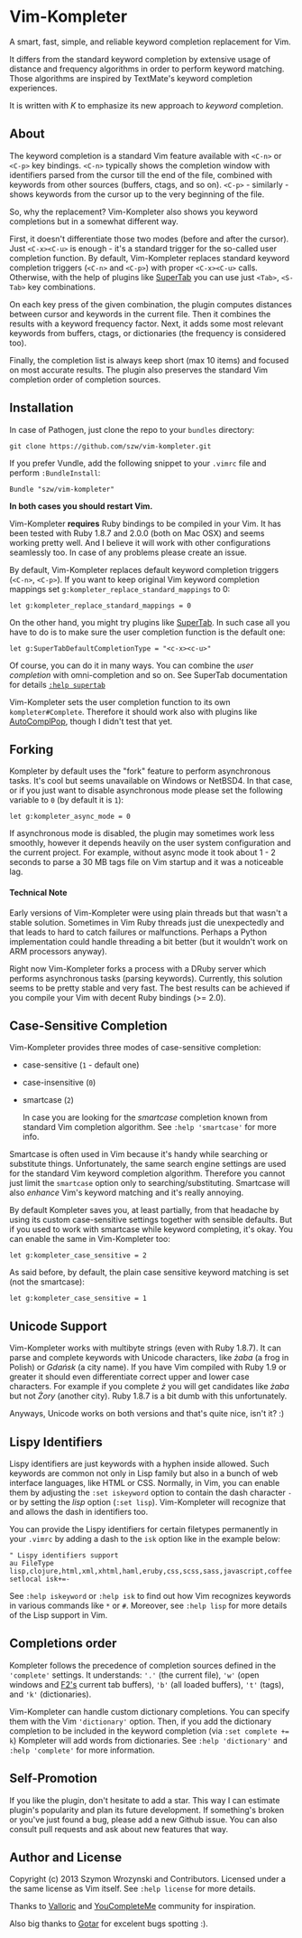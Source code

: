 Vim-Kompleter
=============

A smart, fast, simple, and reliable keyword completion replacement for Vim.

It differs from the standard keyword completion by extensive usage of distance and frequency
algorithms in order to perform keyword matching. Those algorithms are inspired by TextMate's keyword
completion experiences.

It is written with _K_ to emphasize its new approach to _keyword_ completion.


About
-----

The keyword completion is a standard Vim feature available with `<C-n>` or `<C-p>` key bindings.
`<C-n>` typically shows the completion window with identifiers parsed from the cursor till the end
of the file, combined with keywords from other sources (buffers, ctags, and so on). `<C-p>`
\- similarly - shows keywords from the cursor up to the very beginning of the file.

So, why the replacement? Vim-Kompleter also shows you keyword completions but in a somewhat
different way.

First, it doesn't differentiate those two modes (before and after the cursor). Just `<C-x><C-u>` 
is enough - it's a standard trigger for the so-called user completion function. By default,
Vim-Kompleter replaces standard keyword completion triggers (`<C-n>` and `<C-p>`) with proper
`<C-x><C-u>` calls. Otherwise, with the help of plugins like
[SuperTab](https://github.com/ervandew/supertab) you can use just `<Tab>`, `<S-Tab>` key
combinations.

On each key press of the given combination, the plugin computes distances between cursor and
keywords in the current file. Then it combines the results with a keyword frequency factor. 
Next, it adds some most relevant keywords from buffers, ctags, or dictionaries 
(the frequency is considered too).

Finally, the completion list is always keep short (max 10 items) and focused on most accurate
results. The plugin also preserves the standard Vim completion order of completion sources.


Installation
------------

In case of Pathogen, just clone the repo to your `bundles` directory:

    git clone https://github.com/szw/vim-kompleter.git

If you prefer Vundle, add the following snippet to your `.vimrc` file and perform `:BundleInstall`:

    Bundle "szw/vim-kompleter"

**In both cases you should restart Vim.**

Vim-Kompleter **requires** Ruby bindings to be compiled in your Vim. It has been tested with Ruby
1.8.7 and 2.0.0 (both on Mac OSX) and seems working pretty well. And I believe it will work with
other configurations seamlessly too. In case of any problems please create an issue.

By default, Vim-Kompleter replaces default keyword completion triggers (`<C-n>`, `<C-p>`). If you
want to keep original Vim keyword completion mappings set `g:kompleter_replace_standard_mappings` to
0:

    let g:kompleter_replace_standard_mappings = 0

On the other hand, you might try plugins like [SuperTab](https://github.com/ervandew/supertab). In
such case all you have to do is to make sure the user completion function is the default one:

    let g:SuperTabDefaultCompletionType = "<c-x><c-u>"

Of course, you can do it in many ways. You can combine the _user completion_ with omni-completion
and so on. See SuperTab documentation for details [`:help
supertab`](https://github.com/ervandew/supertab/blob/master/doc/supertab.txt)

Vim-Kompleter sets the user completion function to its own `kompleter#Complete`. Therefore it should
work also with plugins like [AutoComplPop](http://www.vim.org/scripts/script.php?script_id=1879),
though I didn't test that yet.


Forking
-------

Kompleter by default uses the "fork" feature to perform asynchronous tasks. It's cool but seems
unavailable on Windows or NetBSD4. In that case, or if you just want to disable asynchronous mode
please set the following variable to `0` (by default it is `1`):

    let g:kompleter_async_mode = 0

If asynchronous mode is disabled, the plugin may sometimes work less smoothly, however it depends
heavily on the user system configuration and the current project. For example, without async mode it
took about 1 - 2 seconds to parse a 30 MB tags file on Vim startup and it was a noticeable lag.


#### Technical Note ####

Early versions of Vim-Kompleter were using plain threads but that wasn't a stable solution.
Sometimes in Vim Ruby threads just die unexpectedly and that leads to hard to catch failures or
malfunctions. Perhaps a Python implementation could handle threading a bit better (but it wouldn't
work on ARM processors anyway).

Right now Vim-Kompleter forks a process with a DRuby server which performs asynchronous tasks
(parsing keywords). Currently, this solution seems to be pretty stable and very fast. The best
results can be achieved if you compile your Vim with decent Ruby bindings (>= 2.0).


Case-Sensitive Completion
-------------------------

Vim-Kompleter provides three modes of case-sensitive completion:

* case-sensitive (`1` - default one)

* case-insensitive (`0`)

* smartcase (`2`)

  In case you are looking for the _smartcase_ completion known from standard Vim completion algorithm.
  See `:help 'smartcase'` for more info.

Smartcase is often used in Vim because it's handy while searching or substitute things.
Unfortunately, the same search engine settings are used for the standard Vim keyword completion
algorithm. Therefore you cannot just limit the `smartcase` option only to searching/substituting.
Smartcase will also _enhance_ Vim's keyword matching and it's really annoying.

By default Kompleter saves you, at least partially, from that headache by using its custom
case-sensitive settings together with sensible defaults. But if you used to work with
smartcase while keyword completing, it's okay. You can enable the same in Vim-Kompleter too:

    let g:kompleter_case_sensitive = 2

As said before, by default, the plain case sensitive keyword matching is set (not the smartcase):

    let g:kompleter_case_sensitive = 1


Unicode Support
---------------

Vim-Kompleter works with multibyte strings (even with Ruby 1.8.7). It can parse and complete
keywords with Unicode characters, like _żaba_ (a frog in Polish) or _Gdańsk_ (a city name). If you
have Vim compiled with Ruby 1.9 or greater it should even differentiate correct upper and lower case
characters. For example if you complete _ż_ you will get candidates like _żaba_ but not _Żory_
(another city). Ruby 1.8.7 is a bit dumb with this unfortunately. 

Anyways, Unicode works on both versions and that's quite nice, isn't it? :)


Lispy Identifiers
-----------------

Lispy identifiers are just keywords with a hyphen inside allowed. Such keywords are common not only
in Lisp family but also in a bunch of web interface languages, like HTML or CSS. Normally, in Vim,
you can enable them by adjusting the `:set iskeyword` option to contain the dash character `-` or
by setting the _lisp_ option (`:set lisp`). Vim-Kompleter will recognize that and allows the dash in
identifiers too.

You can provide the Lispy identifiers for certain filetypes permanently in your `.vimrc` by adding
a dash to the `isk` option like in the example below:

    " Lispy identifiers support
    au FileType lisp,clojure,html,xml,xhtml,haml,eruby,css,scss,sass,javascript,coffee setlocal isk+=-

See `:help iskeyword` or `:help isk` to find out how Vim recognizes keywords in various commands like
`*` or `#`. Moreover, see `:help lisp` for more details of the Lisp support in Vim.


Completions order
-----------------

Kompleter follows the precedence of completion sources defined in the `'complete'` settings. It
understands: `'.'` (the current file), `'w'` (open windows and [F2's](https://github.com/szw/vim-f2)
current tab buffers), `'b'` (all loaded buffers), `'t'` (tags), and `'k'` (dictionaries). 

Vim-Kompleter can handle custom dictionary completions. You can specify them with the Vim
`'dictionary'` option. Then, if you add the dictionary completion to be included in the keyword
completion (via `:set complete += k`) Kompleter will add words from dictionaries. See 
`:help 'dictionary'` and `:help 'complete'` for more information.


Self-Promotion
--------------

If you like the plugin, don't hesitate to add a star. This way I can estimate plugin's popularity
and plan its future development. If something's broken or you've just found a bug, please add a new
Github issue. You can also consult pull requests and ask about new features that way.


Author and License
------------------

Copyright (c) 2013 Szymon Wrozynski and Contributors. Licensed under a the same license as Vim
itself. See `:help license` for more details.

Thanks to [Valloric](https://github.com/Valloric) and
[YouCompleteMe](https://github.com/Valloric/YouCompleteMe) community for inspiration.

Also big thanks to [Gotar](https://github.com/gotar) for excelent bugs spotting :).
